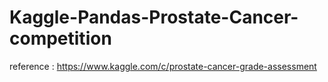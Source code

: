 # Kaggle-Pandas-Prostate-Cancer-competition

reference : https://www.kaggle.com/c/prostate-cancer-grade-assessment
